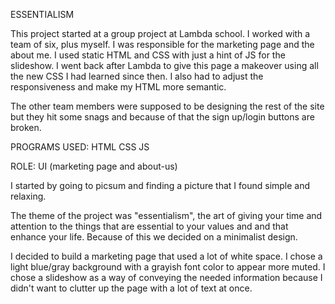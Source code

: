ESSENTIALISM

This project started at a group project at Lambda school. I worked with a team of six, plus myself. I was responsible for the marketing page and the about me. I used static HTML and CSS with just a hint of JS for the slideshow. I went back after Lambda to give this page a makeover using all the new CSS I had learned since then. I also had to adjust the responsiveness and make my HTML more semantic.


The other team members were supposed to be designing the rest of the site but they hit some snags and because of that the sign up/login buttons are broken.


PROGRAMS USED: 
    HTML
    CSS
    JS

ROLE:
    UI (marketing page and about-us)


I started by going to picsum and finding a picture that I found simple and relaxing.

The theme of the project was "essentialism", the art of giving your time and attention to the things that are essential to your values and and that enhance your life. Because of this we decided on a minimalist design. 

I decided to build a marketing page that used a lot of white space. I chose a light blue/gray background with a grayish font color to appear more muted.  I chose a slideshow as a way of conveying the needed information because I didn't want to clutter up the page with a lot of text at once.


